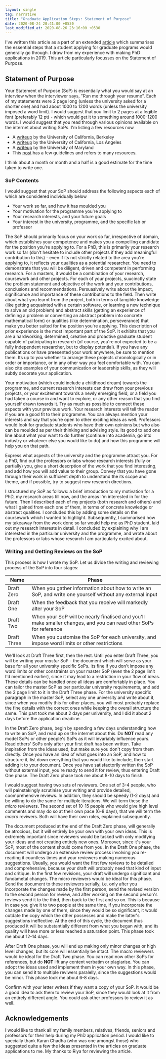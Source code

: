 ```yaml
---
layout: single
tag: narrative
title: "Graduate Application Steps: Statement of Purpose"
date: 2020-08-24 20:41:00 +0530
last_modified_at: 2020-08-26 23:16:00 +0530
---
```


I've written this article as a part of an extended <a href="{{ '/posts/2020/08/24/grad-application-steps.html' | relative_url }}">article</a> which summarises the essential steps that a student applying for graduate programs would generally go through. I draw from my experience with making PhD applications in 2019. This article particularly focusses on the Statement of Purpose. 

<h2 id="sop">Statement of Purpose</h2>

Your Statement of Purpose (SoP) is essentially what you would say at an interview when the interviewer says, "Run me through your resume". Each of my statements were 2 page long (unless the university asked for a shorter one) and had about 1000 to 1200 words (unless the university imposed a word limit). I would suggest that you limit to 2 pages at a legible font (preferably 12 pt) - which would get it to something around 1000-1200 words. I would suggest that you read through various opinions available on the internet about writing SoPs. I'm listing a few resources now 
<ul>
<li> A <a href="https://grad.berkeley.edu/admissions/apply/statement-purpose/">writeup</a> by the University of California, Berkeley </li>
<li> A <a href="https://grad.ucla.edu/asis/agep/advsopstem.pdf">writeup</a> by the University of California, Los Angeles </li>
<li> A <a href="https://www.cs.umd.edu/grad/writing-statement-of-pupose">writeup</a> by the University of Maryland </li>
<li>This <a href="https://swapneelm.github.io/how-to-write-a-statement-of-purpose-for-grad-school">post</a> has a few guidelines and refers to many resources. </li>
</ul>

I think about a month or month and a half is a good estimate for the time taken to write one.

### SoP Contents

I would suggest that your SoP should address the following aspects each of which are considered individually below

* Your work so far, and how it has moulded you
* Your motivation for the programme you're applying to
* Your research interests, and your future goals
* Your interest in the university, programme, and the specific lab or professor

The SoP should primarily focus on your work so far, irrespective of domain, which establishes your competence and makes you a compelling candidate for the position you're applying to. For a PhD, this is primarily your research work so far (don't hesitate to include other projects if they add meaningful contribution to this) - even if its not strictly related to the area you're applying to, it reflects your qualities as a potential researcher. You need to demonstrate that you will be diligent, driven and competent in performing research. For a masters, it would be a combination of your research, coursework and other projects. For each of your projects, suucinctly state the problem statement and objective of the work and your contributions, conclusions and recommendations. Persuasively write about the impact, significance and importance of these contributions to the field. Then write about what you learnt from the project, both in terms of tangible knowledge (like getting acquainted with a certain software, or learning a new technique to solve an old problem) and abstract skills (getting an experience of defining a problem or converting an abstract problem into concrete mathematical form) or qualities (like determination, perseverance) that make you better suited for the position you're applying. This description of prior experience is the most important part of the SoP. It exhibits that you are a hardworking, determined, creative and proactive graduate student capable of paticipating in research (of course, you're not expected to be a fully independent researcher, but to display potential). If you have any publications or have preesented your work anywhere, be sure to mention them. Its up to you whether to arrange these projects chronologically or in order or importance, or in any other way you feel comfortable with. You can also cite examples of your communication or leadership skills, as they will subtly decorate your application.   

Your motivation (which could include a childhood dream) towards the programme, and current research interests can draw from your previous projects, or your excitement towards a newly emerging field, or a field you had taken a course in and want to explore, or any other reason that you find yourself drawn towards it. Try as much as possible to connect these aspects with your previous work. Your research interests will tell the reader if you are a good fit to their programme. You can always mention your interests and say that you're open to other exciting ideas as well. Professors would look for graduate students who have their own opinions but who also can be moulded as per their thinking and advising style. Its good to add one line about what your want to do further (continue into academia, go into industry or whatever else you would like to do) and how this programme will help you on that path. 

Express what aspects of the university and the programme attract you. For a PhD, find out the professors or labs whose research interests (fully or partially) you, give a short descrption of the work that you find interesting, and add how you will add value to their group. Convey that you have gone through their work in sufficient depth to understand the its scope and theme, and if possible, try to suggest new research directions.

I structured my SoP as follows: a brief introduction to my motivation for a PhD, my research areas till now, and the areas I'm interested in for the future. Then I described each of my projects (both research and others) and what I gained from each one of them, in terms of concrete knowledge or abstract qualities. I concluded this by adding some details on the coursework which I wanted to highlight. Subsequently, I summarised how my takeaway from the work done so far would help me as PhD student, laid out my research interests in detail. I concluded by explaining why I am interested in the particular university and the programme, and wrote about the professors or labs whose research I am particularly excited about.

### Writing and Getting Reviews on the SoP

This process is how I wrote my SoP. Let us divide the writing and reviewing process of the SoP into four stages:

| Name | Phase|
|---|---|
| Draft Zero | When you gather information about how to write an SoP, and write one yourself without any external input |
| Draft One | When the feedback that you receive will markedly alter your SoP |
| Draft Two | When your SoP will be nearly finalised and you'll make smaller changes, and you can read other SoPs for reference |
| Draft Three | When you customise the SoP for each university, and impose word limits or other restrictions |

We'll look at Draft Three first, then the rest.
Until you enter Draft Three, you will be writing your *master* SoP - the document which will serve as your base for all your university specific SoPs. Its fine if you don't impose any word limits or other constraints on your master SoP (even the 2 page limit I'd mentioned earlier), since it may lead to a restriction in your flow of ideas. These details can be handled once all ideas are comfortably in place. You can tailor the master SoP as per particular university requirements, and add the 2 page limit to it in the Draft Three phase. For the university specific paragraph in the master SoP, select any one university and write about it, since when you modify this for other places, you will most probably replace the fine details with the correct ones while keeping the overall structure the same. This part took me about 2 days per university, and I did it about 2 days before the application deadline. 

In the Draft Zero phase, begin by spending a few days understanding how to write an SoP, and read up on the internet about this. Do **NOT** read any model SoPs or other people's SoPs as it will invariably influence yours. Read others' SoPs only after your first draft has been written. Take inspiration from the ideas used, but make sure you don't copy from them directly. Once you have an idea of what goes into an SoP, and how to structure it, list down everything that you would like to include, then start adding it to your document. Once you have satisfactorily written the SoP without external input, you're ready to send it for review, thus entering Draft One phase. The Draft Zero phase took me about 8-10 days to finish.

I would suggest having two sets of reviewers. One set of 3-4 people, who will painstakingly scrutinise your writing and provide detailed, coomprehensive reviews. In addition, they should be speedy (1-2 days) and be willing to do the same for multiple iterations. We will term these the *micro* reviewers. The second set of 10-15 people who would give high level comments and may do so at their own pace (6-8 days), that we will term the *macro* reviwers. Both will have their own roles, explained subsequently.

The document produced at the end of the Draft Zero phase, will generally be atrocious, but it will entirely be your own with your own ideas. This is extremely important since reviewers would be tasked with only modifying your ideas and not creating entirely new ones. Moreover, since it's your SoP, most of the content should come from you. In the Draft One phase, the document will undergo an extensive review process involving you re-reading it countless times and your reviewers making numerous suggestions. Usually, you would want the first few reviews to be detailed and comprehensive, because your draft will probably need that kind of input and critique. In the first few revisions, your draft will undergo significant and fundametal changes. The micro reviewers would be ideal for this phase. Send the document to these reviewers serially, i.e. only after you incorporate the changes made by the first person, send the revised version to the second person for review, and after working on the second person's reviews send it to the third, then back to the first and so on. This is because in case you give it to two people at the same time, if you incorporate the changes made by one of them, since they would be so significant, it would outdate the copy which the other possesses and make the latter's suggestions ineffective. At the end of this cycle, the document thus produced it will be substantially different from what you began with, and its quality will have more or less reached a saturation point. This phase took me about 12-14 days. 

After Draft One phase, you will end up making only minor changes or high level changes, but its core will essentially be intact. The macro reviewers would be ideal for the Draft Two phase. You can read now other SoPs for references, but do **NOT** lift any content verbatim or plagiarise. You can adopt the ideas used and implement them in your own way. In this phase, you can send it to multiple reviwers paralelly, since the suggestions would be minor. This phase took me about 6-8 days.

Confirm with your letter writers if they want a copy of your SoP. It would be a good idea to ask them to review your SoP, since they would look at it from an entirely different angle. You could ask other professors to review it as well.

<h2> Acknowledgements </h2> 
I would like to thank all my family members, relatives, friends, seniors and professors for their help during my PhD application period. I would like to specially thank Karan Chadha (who was one amongst those) who suggested quite a few the ideas presented in the articles on graduate applications to me. My thanks to Riya for reviewing the article.
